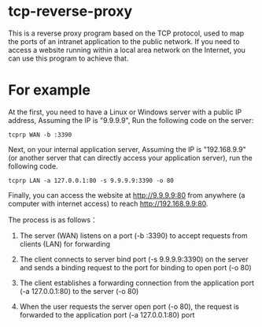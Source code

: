 # tcp-reverse-proxy

This is a reverse proxy program based on the TCP protocol, used to map the ports of an intranet application to the public network. If you need to access a website running within a local area network on the Internet, you can use this program to achieve that.

# For example

At the first, you need to have a Linux or Windows server with a public IP address, Assuming the IP is "9.9.9.9", Run the following code on the server:

```
tcprp WAN -b :3390
```

Next, on your internal application server, Assuming the IP is "192.168.9.9" (or another server that can directly access your application server), run the following code.

```
tcprp LAN -a 127.0.0.1:80 -s 9.9.9.9:3390 -o 80
```

Finally, you can access the website at http://9.9.9.9:80 from anywhere (a computer with internet access) to reach http://192.168.9.9:80.

The process is as follows：

1. The server (WAN) listens on a port (-b :3390) to accept requests from clients (LAN) for forwarding

2. The client connects to server bind port (-s 9.9.9.9:3390) on the server and sends a binding request to the port for binding to open port (-o 80)

3. The client establishes a forwarding connection from the application port (-a 127.0.0.1:80) to the server (-o 80)

4. When the user requests the server open port (-o 80), the request is forwarded to the application port (-a 127.0.0.1:80) port